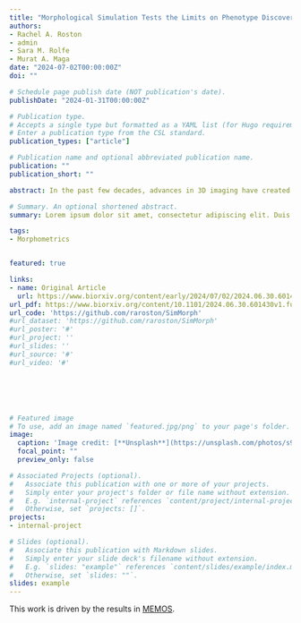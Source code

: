 ```yaml
---
title: "Morphological Simulation Tests the Limits on Phenotype Discovery in 3D Image Analysis"
authors:
- Rachel A. Roston
- admin
- Sara M. Rolfe
- Murat A. Maga
date: "2024-07-02T00:00:00Z"
doi: ""

# Schedule page publish date (NOT publication's date).
publishDate: "2024-01-31T00:00:00Z"

# Publication type.
# Accepts a single type but formatted as a YAML list (for Hugo requirements).
# Enter a publication type from the CSL standard.
publication_types: ["article"]

# Publication name and optional abbreviated publication name.
publication: ""
publication_short: ""

abstract: In the past few decades, advances in 3D imaging have created new opportunities for reverse genetic screens. Rapidly growing datasets of 3D images of genetic knockouts require high-throughput, automated computational approaches for identifying and characterizing new phenotypes. However, exploratory, discovery-oriented image analysis pipelines used to discover these phenotypes can be difficult to validate because, by their nature, the expected outcome is not known a priori. Introducing known morphological variation through simulation can help distinguish between real phenotypic differences and random variation; elucidate the effects of sample size; and test the sensitivity and reproducibility of morphometric analyses. Here we present a novel approach for 3D morphological simulation that uses open-source, open-access tools available in 3D Slicer, SlicerMorph, and Advanced Normalization Tools in R (ANTsR). While we focus on diffusible-iodine contrast-enhanced micro-CT (diceCT) images, this approach can be used on any volumetric image. We then use our simulated datasets to test whether tensor-based morphometry (TBM) can recover our introduced differences; to test how effect size and sample size affect detectability; and to determine the reproducibility of our results. In our approach to morphological simulation, we first generate a simulated deformation based on a reference image and then propagate this deformation to subjects using inverse transforms obtained from the registration of subjects to the reference. This produces a new dataset with a shifted population mean while retaining individual variability because each sample deforms more or less based on how different or similar it is from the reference. TBM is a widely-used technique that statistically compares local volume differences associated with local deformations. Our results showed that TBM recovered our introduced morphological differences, but that detectability was dependent on the effect size, the sample size, and the region of interest (ROI) included in the analysis. Detectability of subtle phenotypes can be improved both by increasing the sample size and by limiting analyses to specific body regions. However, it is not always feasible to increase sample sizes in screens of essential genes. Therefore, methodical use of ROIs is a promising way to increase the power of TBM to detect subtle phenotypes. Generating known morphological variation through simulation has broad applicability in developmental, evolutionary, and biomedical morphometrics and is a useful way to distinguish between a failure to detect morphological difference and a true lack of morphological difference. Morphological simulation can also be applied to AI-based supervised learning to augment datasets and overcome dataset limitations.

# Summary. An optional shortened abstract.
summary: Lorem ipsum dolor sit amet, consectetur adipiscing elit. Duis posuere tellus ac convallis placerat. Proin tincidunt magna sed ex sollicitudin condimentum.

tags:
- Morphometrics


featured: true

links:
- name: Original Article
  url: https://www.biorxiv.org/content/early/2024/07/02/2024.06.30.601430
url_pdf: https://www.biorxiv.org/content/10.1101/2024.06.30.601430v1.full.pdf
url_code: 'https://github.com/raroston/SimMorph'
#url_dataset: 'https://github.com/raroston/SimMorph'
#url_poster: '#'
#url_project: ''
#url_slides: ''
#url_source: '#'
#url_video: '#'






# Featured image
# To use, add an image named `featured.jpg/png` to your page's folder. 
image:
  caption: 'Image credit: [**Unsplash**](https://unsplash.com/photos/s9CC2SKySJM)'
  focal_point: ""
  preview_only: false

# Associated Projects (optional).
#   Associate this publication with one or more of your projects.
#   Simply enter your project's folder or file name without extension.
#   E.g. `internal-project` references `content/project/internal-project/index.md`.
#   Otherwise, set `projects: []`.
projects:
- internal-project

# Slides (optional).
#   Associate this publication with Markdown slides.
#   Simply enter your slide deck's filename without extension.
#   E.g. `slides: "example"` references `content/slides/example/index.md`.
#   Otherwise, set `slides: ""`.
slides: example
---
```


This work is driven by the results in [MEMOS](/publication/journal-article/).


